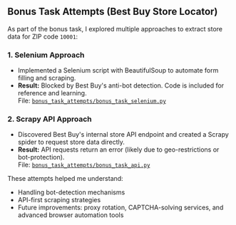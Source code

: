 ## Bonus Task Attempts (Best Buy Store Locator)

As part of the bonus task, I explored multiple approaches to extract store data for ZIP code `10001`:

### 1. Selenium Approach
- Implemented a Selenium script with BeautifulSoup to automate form filling and scraping.
- **Result:** Blocked by Best Buy's anti-bot detection. Code is included for reference and learning.  
  File: [`bonus_task_attempts/bonus_task_selenium.py`](bonus_task_attempts/bonus_task_selenium.py)

### 2. Scrapy API Approach
- Discovered Best Buy's internal store API endpoint and created a Scrapy spider to request store data directly.
- **Result:** API requests return an error (likely due to geo-restrictions or bot-protection).  
  File: [`bonus_task_attempts/bonus_task_api.py`](bonus_task_attempts/bonus_task_api.py)

These attempts helped me understand:
- Handling bot-detection mechanisms
- API-first scraping strategies
- Future improvements: proxy rotation, CAPTCHA-solving services, and advanced browser automation tools
